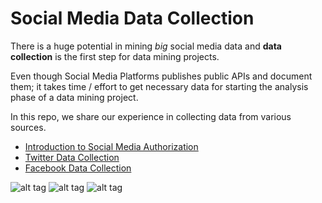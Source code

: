 # Social Media Data Collection

There is a huge potential in mining *big* social media data and **data collection** is the first step for data mining projects.

Even though Social Media Platforms publishes public APIs and document them; it takes time / effort to get necessary data for starting the analysis phase of a data mining project.

In this repo, we share our experience in collecting data from various sources.

- [Introduction to Social Media Authorization](https://github.com/openmaker-eu/socialmedia/blob/master/Introduction%2Bto%2BSocial%2BMedia%2BPlatform%2BAuthorization.ipynb)
- [Twitter Data Collection](http://nbviewer.jupyter.org/github/openmaker-eu/socialmedia/blob/master/Twitter.ipynb)
- [Facebook Data Collection](http://nbviewer.jupyter.org/github/openmaker-eu/socialmedia/blob/master/Facebook.ipynb)

![alt tag](https://github.com/openmaker-eu/socialmedia/blob/master/Ekran%20Resmi%202017-01-11%2014.34.43.png)
![alt tag](https://github.com/openmaker-eu/socialmedia/blob/master/Boğaziçi_Üniversitesi_Logo.png)
![alt tag](https://github.com/openmaker-eu/socialmedia/blob/master/OpenMakerLogo.png)
